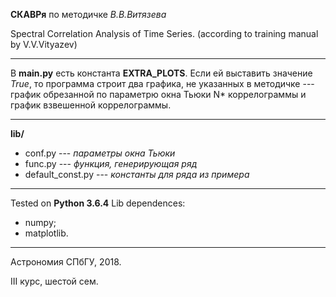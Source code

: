 **СКАВРя** по методичке _В.В.Витязева_

Spectral Correlation Analysis of Time Series. 
(according to training manual by V.V.Vityazev)

---

В **main.py** есть константа **EXTRA_PLOTS**. 
Если ей выставить значение _True_, то программа строит два графика, не указанных в методичке --- график обрезанной по параметрю окна Тьюки N* коррелограммы и график взвешенной коррелограммы. 

---
**lib/**
- conf.py --- _параметры окна Тьюки_
- func.py --- _функция, генерирующая ряд_
- default_const.py --- _константы для ряда из примера_

---
Tested on **Python 3.6.4**
Lib dependences:
- numpy;
- matplotlib.


---
Астрономия СПбГУ, 2018.

III курс, шестой сем. 